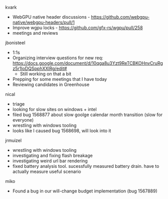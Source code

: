 kvark
  * WebGPU native header discussions - https://github.com/webgpu-native/webgpu-headers/pull/1
  * Improve wgpu locks - https://github.com/gfx-rs/wgpu/pull/258
  * meetings and reviews

jbonisteel
  * 1:1s
  * Organizing interview questions for new req: https://docs.google.com/document/d/10qga8u3Yzt9ReTCBKOHnvCruRgz5r1IoDQSpphXXlRg/edit#
    * Still working on that a bit
  * Prepping for some meetings that I have today
  * Reviewing candidates in Greenhouse

nical
  * triage
  * looking for slow sites on windows + intel
  * filed bug 1568877 about slow goolge calendar month transition (slow for everyone)
  * wrestling with windows tooling
  * looks like I caused bug 1568698, will look into it

jrmuizel
  * wrestling with windows tooling
  * investigating and fixing flash breakage
  * investigating weird url bar rendering
  * fixed battery analysis tool. sucessfully measured battery drain. have to actually measure useful scenario

miko
  * Found a bug in our will-change budget implementation (bug 1567889)
